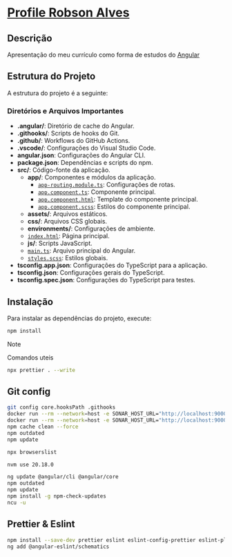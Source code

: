 # [Profile Robson Alves][1]

## Descrição

Apresentação do meu currículo como forma de estudos do [Angular][2]

## Estrutura do Projeto

A estrutura do projeto é a seguinte:

### Diretórios e Arquivos Importantes

- **.angular/**: Diretório de cache do Angular.
- **.githooks/**: Scripts de hooks do Git.
- **.github/**: Workflows do GitHub Actions.
- **.vscode/**: Configurações do Visual Studio Code.
- **angular.json**: Configurações do Angular CLI.
- **package.json**: Dependências e scripts do npm.
- **src/**: Código-fonte da aplicação.
  - **app/**: Componentes e módulos da aplicação.
    - [`app-routing.module.ts`](src/app/app-routing.module.ts): Configurações de rotas.
    - [`app.component.ts`](src/app/app.component.ts): Componente principal.
    - [`app.component.html`](src/app/app.component.html): Template do componente principal.
    - [`app.component.scss`](src/app/app.component.scss): Estilos do componente principal.
  - **assets/**: Arquivos estáticos.
  - **css/**: Arquivos CSS globais.
  - **environments/**: Configurações de ambiente.
  - [`index.html`](src/index.html): Página principal.
  - **js/**: Scripts JavaScript.
  - [`main.ts`](src/main.ts): Arquivo principal do Angular.
  - [`styles.scss`](src/styles.scss): Estilos globais.
- **tsconfig.app.json**: Configurações do TypeScript para a aplicação.
- **tsconfig.json**: Configurações gerais do TypeScript.
- **tsconfig.spec.json**: Configurações do TypeScript para testes.

## Instalação

Para instalar as dependências do projeto, execute:

```sh
npm install
```

> [!NOTE]
> Comandos uteis
>
> ```bash
> npx prettier . --write
> ```

## Git config

```bash
git config core.hooksPath .githooks
docker run --rm --network=host -e SONAR_HOST_URL="http://localhost:9000/"  -v "C:\workspace\Robson\languages\angular\robsonalvesdevbr-angular:/usr/src" sonarsource/sonar-scanner-cli
docker run --rm --network=host -e SONAR_HOST_URL="http://localhost:9000/"  -v "C:\workspace\Robson\languages\angular\robsonalvesdevbr-angular:/usr/src" sonarsource/sonar-scanner-cli -D"sonar.projectKey=robsonalvesdevbr-angular" -D"sonar.sources=." -D"sonar.host.url=http://localhost:9000" -D"sonar.token=sqp_16a2fa3d4594f20c5758741c74413cb92243dac6"
npm cache clean --force
npm outdated
npm update

npx browserslist

nvm use 20.18.0

ng update @angular/cli @angular/core
npm outdated
npm update
npm install -g npm-check-updates
ncu -u

```

## Prettier & Eslint
```bash
npm install --save-dev prettier eslint eslint-config-prettier eslint-plugin-prettier
ng add @angular-eslint/schematics

```

[1]: https://www.robsonalves.dev.br 'Arquiteto de software - Robson Alves<contato@robsonalves.dev.br>'
[2]: https://angular.dev 'Angular'


